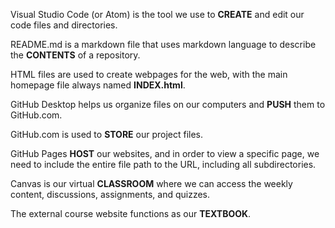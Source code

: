 Visual Studio Code (or Atom) is the tool we use to **CREATE** and edit our code files and directories.

README.md is a markdown file that uses markdown language to describe the  **CONTENTS** of a repository.

HTML files are used to create webpages for the web, with the main homepage file always named **INDEX.html**.

GitHub Desktop helps us organize files on our computers and **PUSH** them to GitHub.com.

GitHub.com is used to **STORE** our project files.

GitHub Pages **HOST** our websites, and in order to view a specific page, we need to include the entire file path to the URL, including all subdirectories.

Canvas is our virtual **CLASSROOM** where we can access the weekly content, discussions, assignments, and quizzes.

The external course website functions as our **TEXTBOOK**.